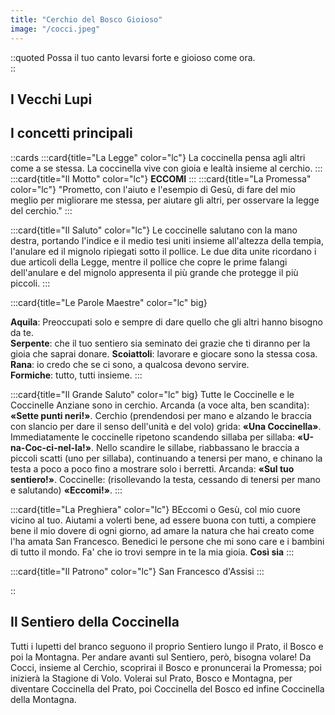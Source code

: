 ```yaml
---
title: "Cerchio del Bosco Gioioso"
image: "/cocci.jpeg"
---
```


::quoted
Possa il tuo canto levarsi forte e gioioso come ora.  
::


## I Vecchi Lupi


## I concetti principali

::cards
:::card{title="La Legge" color="lc"}
La coccinella pensa agli altri come a se stessa.
La coccinella vive con gioia e lealtà insieme al cerchio.
:::
:::card{title="Il Motto" color="lc"}
__ECCOMI__
:::
:::card{title="La Promessa" color="lc"}
"Prometto, con l'aiuto e l'esempio di Gesù,
di fare del mio meglio
per migliorare me stessa,
per aiutare gli altri,
per osservare la legge del cerchio."
:::

:::card{title="Il Saluto" color="lc"}
Le coccinelle salutano con la mano destra, portando l'indice e il medio tesi uniti insieme all'altezza della tempia, l'anulare ed il mignolo ripiegati sotto il pollice.
Le due dita unite ricordano i due articoli della Legge, mentre il pollice che copre le prime falangi dell'anulare e del mignolo appresenta il più grande che protegge il più piccoli.
:::

:::card{title="Le Parole Maestre" color="lc" big}

__Aquila__: Preoccupati solo e sempre di dare quello che gli altri hanno bisogno da te.  
__Serpente__: che il tuo sentiero sia seminato dei grazie che ti diranno per la gioia che saprai donare. 
__Scoiattoli__: lavorare e giocare sono la stessa cosa.  
__Rana__: io credo che se ci sono, a qualcosa devono servire.  
__Formiche__: tutto, tutti insieme. 
:::

:::card{title="Il Grande Saluto" color="lc" big}
Tutte le Coccinelle e le Coccinelle Anziane sono in cerchio.
Arcanda (a voce alta, ben scandita): __«Sette punti neri!»__.
Cerchio (prendendosi per mano e alzando le braccia con slancio per dare il senso dell'unità e del volo) grida: __«Una Coccinella»__. Immediatamente le coccinelle ripetono scandendo sillaba per sillaba: __«U-na-Coc-ci-nel-la!»__. Nello scandire le sillabe, riabbassano le braccia a piccoli scatti (uno per sillaba), continuando a tenersi per mano, e chinano la testa a poco a poco fino a mostrare solo i berretti. Arcanda: __«Sul tuo sentiero!»__.
Coccinelle: (risollevando la testa, cessando di tenersi per mano e salutando) __«Eccomi!»__.
:::

:::card{title="La Preghiera" color="lc"}
BEccomi o Gesù,
col mio cuore vicino al tuo.
Aiutami a volerti bene,
ad essere buona con tutti,
a compiere bene il mio dovere di ogni giorno,
ad amare la natura che hai creato
come l'ha amata San Francesco.
Benedici le persone che mi sono care
e i bambini di tutto il mondo.
Fa' che io trovi sempre in te la mia gioia.
__Così sia__
:::

:::card{title="Il Patrono" color="lc"}
San Francesco d'Assisi
:::

::

## Il Sentiero della Coccinella
Tutti i lupetti del branco seguono il proprio Sentiero lungo il Prato, il Bosco e poi la Montagna. Per andare avanti sul Sentiero, però, bisogna volare!
Da Cocci, insieme al Cerchio, scoprirai il Bosco e pronuncerai la Promessa; poi inizierà la Stagione di Volo. Volerai sul Prato, Bosco e Montagna, per diventare Coccinella del Prato, poi Coccinella del Bosco ed infine Coccinella della Montagna.


